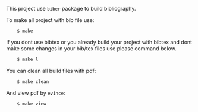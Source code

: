 This project use `biber` package to build bibliography.

To make all project with bib file use:
```bash
    $ make
```

If you dont use bibtex or you already build your project with bibtex and dont make some changes in your bib/tex files use please command below.
```bash
    $ make l
```

You can clean all build files with pdf:
```bash
    $ make clean
```

And view pdf by `evince`:
```bash
    $ make view
```
